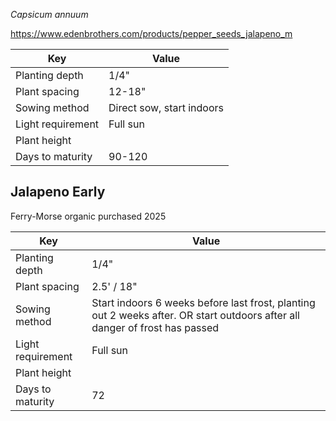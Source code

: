 *Capsicum annuum*

https://www.edenbrothers.com/products/pepper_seeds_jalapeno_m

| Key               | Value                     |
| ----------------- | ------------------------- |
| Planting depth    | 1/4"                      |
| Plant spacing     | 12-18"                    |
| Sowing method     | Direct sow, start indoors |
| Light requirement | Full sun                  |
| Plant height      |                           |
| Days to maturity  | 90-120                    |
## Jalapeno Early
Ferry-Morse organic purchased 2025

| Key               | Value                                                                                                                       |
| ----------------- | --------------------------------------------------------------------------------------------------------------------------- |
| Planting depth    | 1/4"                                                                                                                        |
| Plant spacing     | 2.5' / 18"                                                                                                                  |
| Sowing method     | Start indoors 6 weeks before last frost, planting out 2 weeks after. OR start outdoors after all danger of frost has passed |
| Light requirement | Full sun                                                                                                                    |
| Plant height      |                                                                                                                             |
| Days to maturity  | 72                                                                                                                          |